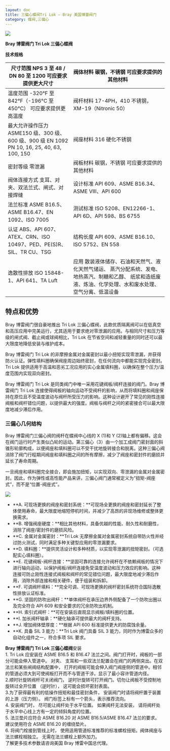 ```yaml
---
layout: doc
title: 三偏心蝶阀Tri Lok – Bray 美国博雷阀门
category: 蝶阀,三偏心
---
```


![](/2022/09/%E4%B8%89%E5%81%8F%E5%BF%83%E8%9D%B6%E9%98%80.jpg)

**Bray 博雷阀门 Tri Lok 三偏心蝶阀**

**技术规格**

| 尺寸范围 NPS 3 至 48 / DN 80 至 1200 可应要求提供更大尺寸                                   | 阀体材料 碳钢，不锈钢 可应要求提供的其他材料                                                                                                                  |
| ------------------------------------------------------------------------------------------- | ------------------------------------------------------------------------------------------------------------------------------------------------------------- |
| 温度范围 \-320°F 至 842°F（-196°C 至 450°C） 可应要求提供更高温度                           | 阀杆材料 17-4PH，410 不锈钢，XM-19（Nitronic 50）                                                                                                             |
| 最大允许操作压力 ASME150 级、300 级、600 级、900 级 EN 1092 PN 10, 16, 25, 40, 63, 100, 150 | 阀座材料 316 硬化不锈钢                                                                                                                                       |
| 密封等级 零泄漏                                                                             | 阀板材料 碳钢，不锈钢 可应要求提供的其他材料                                                                                                                  |
| 阀体连接方式 支耳、对夹、双法兰式、闸式、对接焊缝                                           | 设计标准 API 609、ASME B16.34、ASME VIII、API 600                                                                                                             |
| 法兰标准 ASME B16.5、ASME B16.47、EN 1092、ISO 7005                                         | 测试标准 ISO 5208、EN12266-1、API 6D、API 598、BS 6755                                                                                                        |
| 认证 ABS、API 607、ATEX、CRN、ISO 10497、PED、PE(S)R、SIL、TR CU、TSG                       | 结构长度 API 609、ASME B16.10、ISO 5752、EN 558                                                                                                               |
| 逸散性排放 ISO 15848-1、API 641、TA Luft                                                    | 应用 散装液体储存、石油和天然气、液化天然气储运、 蒸汽分配系统、发电、地热蒸汽、制糖和乙醇、 纸浆和造纸废液、炼油、化学处理、水和废水处理、空气分离、低温设备 |

## 特点和优势

Bray 博雷阀门很自豪地推出 Tri Lok 三偏心蝶阀，此款优质隔离阀可以在低真空和高压应用中完美运行，尤其适用于要求绝对零泄漏的应用。与相同尺寸和压力等级的闸式阀、截止阀或球阀相比，Tri Lok 在节省空间和减轻重量的同时还可以最大限度地降低安装与维护成本。

Bray 博雷阀门 Tri Lok 的非摩擦金属对金属密封以最小扭矩实现零泄漏，并获得防火认证。弹性填料圈确保阀座周边始终密封，在任何流向中都能实现完全密封。Tri Lok 提供适用于高温和恶劣工况应用的实心金属填料圈，以确保在整个压力/温度范围内实现双向密封。

Bray 博雷阀门 Tri Lok 是同类阀门中唯一采用花键阀板/阀杆连接的阀门。Bray 博雷阀门 Tri Lok 连接使得阀板的轴向运动不受阀杆的影响，从而将填料圈和阀座保持在原位且不受温度波动与阀杆所受压力的影响。这种设计避开了常见的刚性连接阀板和阀杆错位问题，以提供最大的强度。阀板与阀杆之间的紧密接合可以最大限度地减少滞后作用。

### 三偏心几何结构

Bray 博雷阀门三偏心阀的阀杆在蝶阀中心线的 X (1)和 Y (2)轴上都有偏移。这会在阀门运行时产生类似凸轮的运动。第三偏心（3）由一个加工成阀门密封面的斜锥形轮廓构成，以便阀座和填料圈可以不受干扰地旋转接合和脱离。这种三偏心阀消除了阀门行程期间阀座和填料圈之间的所有摩擦，减少了阀座和密封件的磨损并延长了寿命周期。

一旦阀座和填料圈完全接合，即会施加扭矩，以实现双向、零泄漏的金属对金属密封。因此，作为弹性或高性能产品来讲，三偏心阀门通常被定义为“扭矩-阀座式”，而不是“位置-阀座式”。

![](/2022/09/download-5-722x1024.png)

- **A. 可现场更换的阀座和密封系统：**可现场全更换的阀座和密封延长了整体使用寿命，最大限度地缩短停机时间，并减少了高昂的非现场维修或整体更换需求。
- **B. 增强阀座硬度：**相比其他材料，具备优越的性能、耐久性和耐磨性，消除了阀座/密封件的磨损风险。
- **C. 金属对金属密封：**Tri Lok 无摩擦金属对金属密封系统自带防火性并经过防火测试，同时满足多种关键型应用的零泄漏要求。
- **D. 填料圈：**提供灵活设计和多种材质，以实现零泄漏的扭矩密封。（可选配实心填料圈）。
- **E. 花键阀板-阀杆连接：**坚固可靠的连接允许阀杆在不依赖阀板的情况下进行轴向运动，以保护阀板/阀杆连接免受温度波动和压力效应的影响。这种连接可防止刚性连接式阀板和阀杆的常见错位问题，最大限度地减少滞后作用，消除外部连接和相关硬件，便于组装和拆卸。
- **F. 可调阀杆填料：**完全可调、可现场更换的阀杆密封系统符合国际逸散性排放认证标准。
- **G. 坚固的防吹出阀杆：**单体阀杆在承压边界外侧配备了一个防吹出圈以及完全符合 API 609 和安全要求的冗余防吹出机制。
- **H. 索引式阀杆：**可在安装后直观显示阀板/填料圈的位置。
- **I. 加长阀杆轴承：**硬化轴承可提供最大的阀杆支持。
- **J. 增加阀体壁厚度：**根据 API 600 标准提供更大的防腐蚀余量。
- **K. 具备 SIL 3 能力：**Tri Lok 阀门具备 SIL 3 能力，同时作为博雷众多的自动化组件之一，符合多项 SIL 要求。

**Bray 博雷阀门 Tri Lok 三偏心蝶阀**安装  
1\. Tri Lok 应安装在 ASME B16.5 和 B16.47 法兰之间。阀门打开时，阀板的一部分可能会伸入管道中。 对夹、 支耳和一些双法兰配置会在阀门的两侧突出。在双法兰和某些闸阀结构配置中， 打开的阀板可能会伸入阀门阀座侧的管道中。相邻的管道必须大到可使阀板打开而不与管道干涉。显示了最小容许管道内径。  
2.顺时针旋转阀杆可关闭阀门， 逆时针旋转可打开阀门。切勿让阀板不受控制地旋转过全开位置 （逆时针）， 这可能会损坏密封表面。  
3.为了获得最有利的低操作扭矩和最佳密封条件， 安装阀门时请将阀杆置于装置的上游（压力侧）。 阀门标签上标有一个箭头，表示推荐流向。  
4\. 安装阀门时， 尽可能让阀杆处于水平位置。 如果阀杆无法安装， 请将阀杆处于水平中心线上方有一定的倾斜角度的位置。  
5\. 法兰垫片应符合 ASME B16.20 对 ASME B16.5/ASME B16.47 法兰的要求。 建议使用符合 ASME B16.20 的缠绕垫片。  
6\. 将阀门栓接到管线上时， 使用适用管道标准推荐的标准螺栓扭矩。阀体阀座与法兰螺栓相独立。 无需在法兰螺栓上额外加力。  
了解更多技术参数请咨询美国 Bray 博雷中国总代理。
